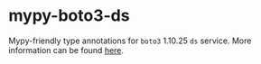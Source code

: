 # mypy-boto3-ds

Mypy-friendly type annotations for `boto3` 1.10.25 `ds` service.
More information can be found [here](https://github.com/vemel/mypy_boto3).